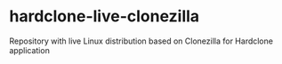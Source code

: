 # hardclone-live-clonezilla
Repository with live Linux distribution based on Clonezilla for Hardclone application
